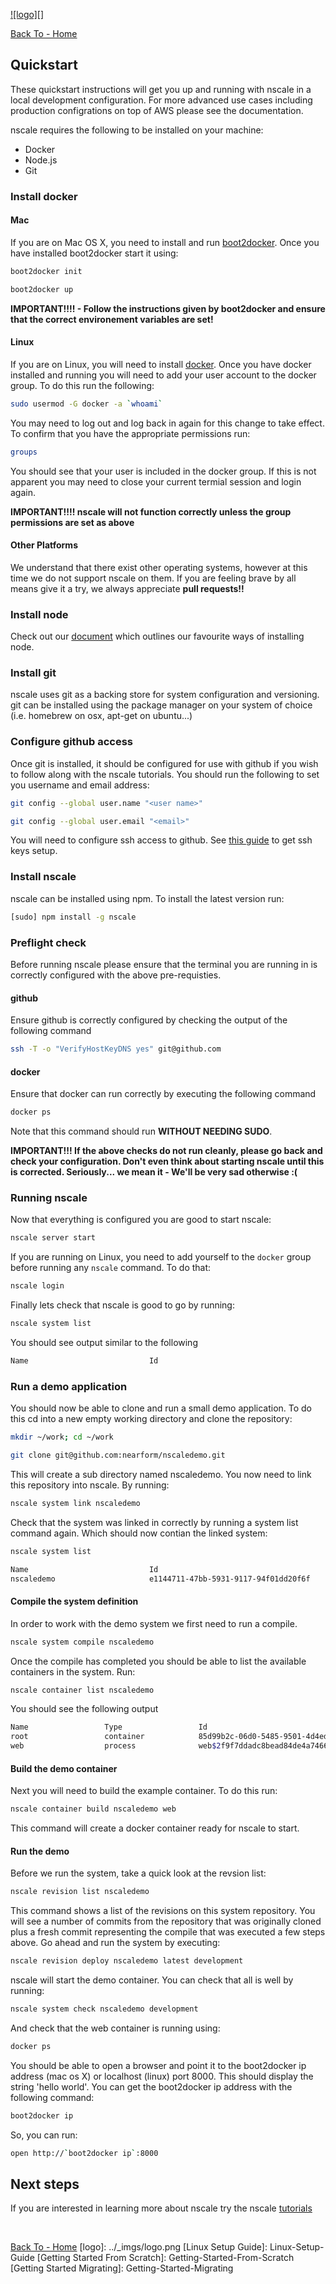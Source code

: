 <a href='http://nscale.nearform.com'>![logo][]<a>

[Back To - Home](../README.md)

## Quickstart
These quickstart instructions will get you up and running with nscale in a local development configuration. For more advanced use cases including production configrations on top of AWS please see the documentation.

nscale requires the following to be installed on your machine:

- Docker
- Node.js
- Git

### Install docker

#### Mac
If you are on Mac OS X, you need to install and run [boot2docker](https://github.com/boot2docker/boot2docker). Once you have installed boot2docker start it using:

```sh
boot2docker init
```

```sh
boot2docker up
```

__IMPORTANT!!!! - Follow the instructions given by boot2docker and ensure that the correct environement variables are set!__

#### Linux
If you are on Linux, you will need to install [docker](http://docker.io). Once you have docker installed and running you will need to add your user account to the docker group. To do this run the following:

```sh
sudo usermod -G docker -a `whoami`
```

You may need to log out and log back in again for this change to take effect. To confirm that you have the appropriate permissions run:

```sh
groups
```

You should see that your user is included in the docker group. If this is not apparent you may need to close your current termial session and login again.

__IMPORTANT!!!! nscale will not function correctly unless the group permissions are set as above__

#### Other Platforms
We understand that there exist other operating systems, however at this time we do not support nscale on them. If you are feeling brave by all means give it a try, we always appreciate __pull requests!!__

### Install node

Check out our [document](./install-node.md) which outlines our favourite ways of installing node.

### Install git
nscale uses git as a backing store for system configuration and versioning. git can be installed using the package manager on your system of choice (i.e. homebrew on osx, apt-get on ubuntu...)

### Configure github access
Once git is installed, it should be configured for use with github if you wish to follow along with the nscale tutorials. You should run the following to set you username and email address:

```sh
git config --global user.name "<user name>"
```

```sh
git config --global user.email "<email>"
```

You will need to configure ssh access to github. See [this guide](https://help.github.com/articles/generating-ssh-keys/) to get ssh keys setup.

### Install nscale
nscale can be installed using npm. To install the latest version run:

```sh
[sudo] npm install -g nscale
```

### Preflight check
Before running nscale please ensure that the terminal you are running in is correctly configured with the above pre-requisties.

#### github
Ensure github is correctly configured by checking the output of the following command

```sh
ssh -T -o "VerifyHostKeyDNS yes" git@github.com
```

#### docker
Ensure that docker can run correctly by executing the following command

```sh
docker ps
```

Note that this command should run __WITHOUT NEEDING SUDO__.

__IMPORTANT!!! If the above checks do not run cleanly, please go back and check your configuration. Don't even think about starting nscale until this is corrected. Seriously... we mean it - We'll be very sad otherwise :(__

### Running nscale
Now that everything is configured you are good to start nscale:

```sh
nscale server start
```

If you are running on Linux, you need to add yourself to the `docker`
group before running any `nscale` command. To do that:

```sh
nscale login
```

Finally lets check that nscale is good to go by running:

```sh
nscale system list
```

You should see output similar to the following
```sh
Name                           Id
```

### Run a demo application
You should now be able to clone and run a small demo application. To do this cd into a new empty working directory and clone the repository:

```sh
mkdir ~/work; cd ~/work
```

```sh
git clone git@github.com:nearform/nscaledemo.git
```

This will create a sub directory named nscaledemo. You now need to link this repository into nscale. By running:

```sh
nscale system link nscaledemo
```

Check that the system was linked in correctly by running a system list command again. Which should now contian the linked system:

```sh
nscale system list
```

```sh
Name                           Id
nscaledemo                     e1144711-47bb-5931-9117-94f01dd20f6f
```


#### Compile the system definition
In order to work with the demo system we first need to run a compile.

```sh
nscale system compile nscaledemo
```

Once the compile has completed you should be able to list the available containers in the system. Run:

```sh
nscale container list nscaledemo
```

You should see the following output

```sh
Name                 Type                 Id
root                 container            85d99b2c-06d0-5485-9501-4d4ed429799c
web                  process              web$2f9f7ddadc8bead84de4a74665085d362b1..
```

#### Build the demo container
Next you will need to build the example container. To do this run:

```sh
nscale container build nscaledemo web
```

This command will create a docker container ready for nscale to start.

#### Run the demo
Before we run the system, take a quick look at the revsion list:

```sh
nscale revision list nscaledemo
```

This command shows a list of the revisions on this system repository. You will see a number of commits from the repository that was originally cloned plus a fresh commit representing the compile that was executed a few steps above. Go ahead and run the system by executing:

```sh
nscale revision deploy nscaledemo latest development
```

nscale will start the demo container. You can check that all is well by running:

```sh
nscale system check nscaledemo development
```

And check that the web container is running using:

```sh
docker ps
```

You should be able to open a browser and point it to the boot2docker ip address (mac os X) or localhost (linux) port 8000. This should display the string 'hello world'. You can get the boot2docker ip address with the following command:

```sh
boot2docker ip
```

So, you can run:

```sh
open http://`boot2docker ip`:8000
```

## Next steps
If you are interested in learning more about nscale try the nscale [tutorials](../tutorials/README.md)

<br/>

[Back To - Home](../README.md)
[logo]: ../_imgs/logo.png
[Linux Setup Guide]: Linux-Setup-Guide
[Getting Started From Scratch]: Getting-Started-From-Scratch
[Getting Started Migrating]: Getting-Started-Migrating

[Containers]: Concept-Containers
[Microservices]: Concept-Microservices

[web-app]:https://github.com/nearform/nscaledemo/blob/master/web/app.js
